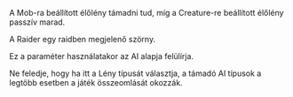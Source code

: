 A Mob-ra beállított élőlény támadni tud, míg a Creature-re beállított élőlény passzív marad.

A Raider egy raidben megjelenő szörny.

Ez a paraméter használatakor az AI alapja felülírja.

Ne feledje, hogy ha itt a Lény típusát választja, a támadó AI típusok a legtöbb esetben a játék összeomlását okozzák.